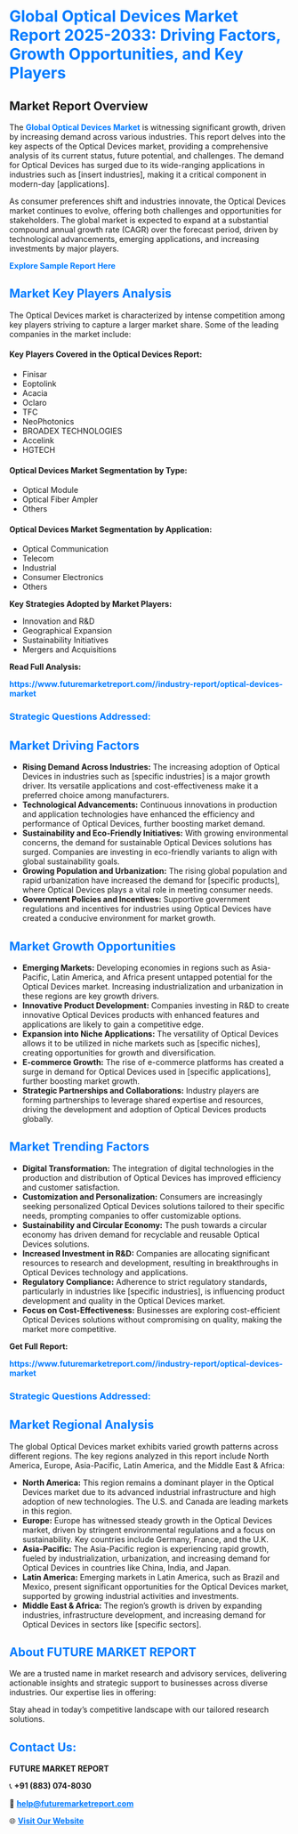 <h1 style="color: #007BFF;">Global Optical Devices Market Report 2025-2033: Driving Factors, Growth Opportunities, and Key Players</h1>

<section id="overview">
<h2>Market Report Overview</h2>
<p>The <a href="https://www.futuremarketreport.com//industry-report/optical-devices-market" style="color: #007BFF; text-decoration: none;"><strong>Global Optical Devices Market</strong></a> is witnessing significant growth, driven by increasing demand across various industries. This report delves into the key aspects of the Optical Devices market, providing a comprehensive analysis of its current status, future potential, and challenges. The demand for Optical Devices has surged due to its wide-ranging applications in industries such as [insert industries], making it a critical component in modern-day [applications].</p>
<p>As consumer preferences shift and industries innovate, the Optical Devices market continues to evolve, offering both challenges and opportunities for stakeholders. The global market is expected to expand at a substantial compound annual growth rate (CAGR) over the forecast period, driven by technological advancements, emerging applications, and increasing investments by major players.</p>
</section>

<section id="overview">
<p><a href="https://www.futuremarketreport.com//request-sample/reportId=81744" style="color: #007BFF; text-decoration: none;"><strong>Explore Sample Report Here</strong></a></p>
</section>

<section id="key-players">
<h2 style="color: #007BFF;">Market Key Players Analysis</h2>
<p>The Optical Devices market is characterized by intense competition among key players striving to capture a larger market share. Some of the leading companies in the market include:</p>
<h4>Key Players Covered in the Optical Devices Report:</h4>
<ul><li>Finisar</li><li>Eoptolink</li><li>Acacia</li><li>Oclaro</li><li>TFC</li><li>NeoPhotonics</li><li>BROADEX TECHNOLOGIES</li><li>Accelink</li><li>HGTECH</li></ul>
<h4>Optical Devices Market Segmentation by Type:</h4>
<ul><li>Optical Module</li><li>Optical Fiber Ampler</li><li>Others</li></ul>

<h4>Optical Devices Market Segmentation by Application:</h4>
<ul><li>Optical Communication</li><li>Telecom</li><li>Industrial</li><li>Consumer Electronics</li><li>Others</li></ul>
<p><strong>Key Strategies Adopted by Market Players:</strong></p>
<ul>
<li>Innovation and R&D</li>
<li>Geographical Expansion</li>
<li>Sustainability Initiatives</li>
<li>Mergers and Acquisitions</li>
</ul>
</section>

<section>
<p><strong>Read Full Analysis: </strong></p><a href="https://www.futuremarketreport.com//industry-report/optical-devices-market" style="color: #007BFF; text-decoration: none;"><strong>https://www.futuremarketreport.com//industry-report/optical-devices-market</strong></a>
<h3 style="color: #007BFF;">Strategic Questions Addressed:</h3>
</section>

<section id="driving-factors">
<h2 style="color: #007BFF;">Market Driving Factors</h2>
<ul>
<li><strong>Rising Demand Across Industries:</strong> The increasing adoption of Optical Devices in industries such as [specific industries] is a major growth driver. Its versatile applications and cost-effectiveness make it a preferred choice among manufacturers.</li>
<li><strong>Technological Advancements:</strong> Continuous innovations in production and application technologies have enhanced the efficiency and performance of Optical Devices, further boosting market demand.</li>
<li><strong>Sustainability and Eco-Friendly Initiatives:</strong> With growing environmental concerns, the demand for sustainable Optical Devices solutions has surged. Companies are investing in eco-friendly variants to align with global sustainability goals.</li>
<li><strong>Growing Population and Urbanization:</strong> The rising global population and rapid urbanization have increased the demand for [specific products], where Optical Devices plays a vital role in meeting consumer needs.</li>
<li><strong>Government Policies and Incentives:</strong> Supportive government regulations and incentives for industries using Optical Devices have created a conducive environment for market growth.</li>
</ul>
</section>

<section id="growth-opportunities">
<h2 style="color: #007BFF;">Market Growth Opportunities</h2>
<ul>
<li><strong>Emerging Markets:</strong> Developing economies in regions such as Asia-Pacific, Latin America, and Africa present untapped potential for the Optical Devices market. Increasing industrialization and urbanization in these regions are key growth drivers.</li>
<li><strong>Innovative Product Development:</strong> Companies investing in R&D to create innovative Optical Devices products with enhanced features and applications are likely to gain a competitive edge.</li>
<li><strong>Expansion into Niche Applications:</strong> The versatility of Optical Devices allows it to be utilized in niche markets such as [specific niches], creating opportunities for growth and diversification.</li>
<li><strong>E-commerce Growth:</strong> The rise of e-commerce platforms has created a surge in demand for Optical Devices used in [specific applications], further boosting market growth.</li>
<li><strong>Strategic Partnerships and Collaborations:</strong> Industry players are forming partnerships to leverage shared expertise and resources, driving the development and adoption of Optical Devices products globally.</li>
</ul>
</section>

<section id="trending-factors">
<h2 style="color: #007BFF;">Market Trending Factors</h2>
<ul>
<li><strong>Digital Transformation:</strong> The integration of digital technologies in the production and distribution of Optical Devices has improved efficiency and customer satisfaction.</li>
<li><strong>Customization and Personalization:</strong> Consumers are increasingly seeking personalized Optical Devices solutions tailored to their specific needs, prompting companies to offer customizable options.</li>
<li><strong>Sustainability and Circular Economy:</strong> The push towards a circular economy has driven demand for recyclable and reusable Optical Devices solutions.</li>
<li><strong>Increased Investment in R&D:</strong> Companies are allocating significant resources to research and development, resulting in breakthroughs in Optical Devices technology and applications.</li>
<li><strong>Regulatory Compliance:</strong> Adherence to strict regulatory standards, particularly in industries like [specific industries], is influencing product development and quality in the Optical Devices market.</li>
<li><strong>Focus on Cost-Effectiveness:</strong> Businesses are exploring cost-efficient Optical Devices solutions without compromising on quality, making the market more competitive.</li>
</ul>
</section>

<section>
<p><strong>Get Full Report: </strong></p><a href="https://www.futuremarketreport.com//industry-report/optical-devices-market" style="color: #007BFF; text-decoration: none;"><strong>https://www.futuremarketreport.com//industry-report/optical-devices-market</strong></a>
<h3 style="color: #007BFF;">Strategic Questions Addressed:</h3>
</section>


<section id="regional-analysis">
<h2 style="color: #007BFF;">Market Regional Analysis</h2>
<p>The global Optical Devices market exhibits varied growth patterns across different regions. The key regions analyzed in this report include North America, Europe, Asia-Pacific, Latin America, and the Middle East & Africa:</p>
<ul>
<li><strong>North America:</strong> This region remains a dominant player in the Optical Devices market due to its advanced industrial infrastructure and high adoption of new technologies. The U.S. and Canada are leading markets in this region.</li>
<li><strong>Europe:</strong> Europe has witnessed steady growth in the Optical Devices market, driven by stringent environmental regulations and a focus on sustainability. Key countries include Germany, France, and the U.K.</li>
<li><strong>Asia-Pacific:</strong> The Asia-Pacific region is experiencing rapid growth, fueled by industrialization, urbanization, and increasing demand for Optical Devices in countries like China, India, and Japan.</li>
<li><strong>Latin America:</strong> Emerging markets in Latin America, such as Brazil and Mexico, present significant opportunities for the Optical Devices market, supported by growing industrial activities and investments.</li>
<li><strong>Middle East & Africa:</strong> The region’s growth is driven by expanding industries, infrastructure development, and increasing demand for Optical Devices in sectors like [specific sectors].</li>
</ul>
</section>

<footer>
<h2 style="color: #007BFF;">About FUTURE MARKET REPORT</h2>
<p>We are a trusted name in market research and advisory services, delivering actionable insights and strategic support to businesses across diverse industries. Our expertise lies in offering:</p>

<p>Stay ahead in today’s competitive landscape with our tailored research solutions.</p>

<h2 style="color: #007BFF;">Contact Us:</h2>
<p><strong>FUTURE MARKET REPORT</strong></p>
<p>📞 <strong>+91 (883) 074-8030</strong></p>
<p>📧 <strong><a href="mailto:help@futuremarketreport.com" style="color: #007BFF;">help@futuremarketreport.com</a></strong></p>
<p>🌐 <strong><a href="https://www.futuremarketreport.com/" style="color: #007BFF;">Visit Our Website</a></strong></p>
</footer>